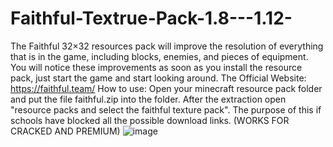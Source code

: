 # Faithful-Textrue-Pack-1.8---1.12-
The Faithful 32×32 resources pack will improve the resolution of everything that is in the game, including blocks, enemies, and pieces of equipment. You will notice these improvements as soon as you install the resource pack, just start the game and start looking around. The Official Website: https://faithful.team/
How to use:
Open your minecraft resource pack folder and put the file faithful.zip into the folder. After the extraction open "resource packs and select the faithful texture pack".
The purpose of this if schools have blocked all the possible download links.
(WORKS FOR CRACKED AND PREMIUM) 
![image](https://user-images.githubusercontent.com/97750682/149552601-2643fa6b-a507-4702-9ec6-a46b4d1db2cf.png)
